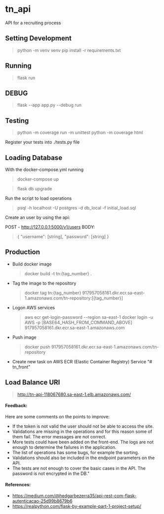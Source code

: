 # tn_api
API for a recruiting process

## Setting Development
> python -m venv venv
> pip install -r requirements.txt

## Running
> flask run

## DEBUG
> flask --app app.py --debug run

## Testing
> python -m coverage run -m  unittest 
> python -m coverage html

Register your tests into ./tests.py file 

## Loading Database
With the docker-compose.yml running
> docker-compose up

> flask db upgrade

Run the script to load operations
> psql -h localhost -U postgres -d db_local -f initial_load.sql

Create an user by using the api: 

POST - http://127.0.0.1:5000/v1/users
BODY:
> { "username": [string], "password": [string] }

## Production 
- Build docker image 
    > docker build -t tn:{tag_number} .

- Tag the image to the repository
    > docker tag tn:{tag_number} 917957058161.dkr.ecr.sa-east-1.amazonaws.com/tn-repository:[{tag_number}]

- Logon AWS services
    > aws ecr get-login-password --region sa-east-1 
    > docker login -u AWS -p [BASE64_HASH_FROM_COMMAND_ABOVE] 917957058161.dkr.ecr.sa-east-1.amazonaws.com

- Push image
    > docker push 917957058161.dkr.ecr.sa-east-1.amazonaws.com/tn-repository

- Create new task on AWS ECR (Elastic Container Registry) Service "# tn_front" 

## Load Balance URl

> http://tn-api-118067680.sa-east-1.elb.amazonaws.com/

#### Feedback:
Here are some comments on the points to improve:
- If the token is not valid the user should not be able to access the site. 
- Validations are missing in the operations and for this reason some of them fail. The error messages are not correct.
- More tests could have been added on the front-end. The logs are not enough to determine the failures in the application.
- The list of operations has some bugs, for example the sorting.
- Validations should also be included in the endpoint parameters on the API.
- The tests are not enough to cover the basic cases in the API. The password is not encrypted in the DB."


#### References:
- https://medium.com/@hedgarbezerra35/api-rest-com-flask-autenticacao-25d99b8679b6
- https://realpython.com/flask-by-example-part-1-project-setup/
